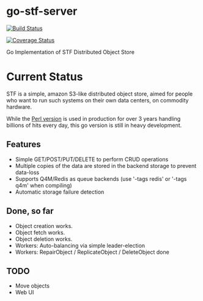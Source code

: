 go-stf-server
=============

[![Build Status](https://travis-ci.org/stf-storage/go-stf-server.png?branch=master)](https://travis-ci.org/stf-storage/go-stf-server)

[![Coverage Status](https://coveralls.io/repos/stf-storage/go-stf-server/badge.png)](https://coveralls.io/r/stf-storage/go-stf-server)

Go Implementation of STF Distributed Object Store

# Current Status

STF is a simple, amazon S3-like distributed object store, aimed for people who want to run such systems on their own data centers, on commodity hardware.

While the [Perl version](https://github.com/stf-storage/stf) is used in production for over 3 years handling billions of hits every day, this go version is still in heavy development.

## Features

* Simple GET/POST/PUT/DELETE to perform CRUD operations
* Multiple copies of the data are stored in the backend storage to prevent data-loss
* Supports Q4M/Redis as queue backends (use '-tags redis' or '-tags q4m' when compiling)
* Automatic storage failure detection

## Done, so far

* Object creation works.
* Object fetch works.
* Object deletion works.
* Workers: Auto-balancing via simple leader-election
* Workers: RepairObject / ReplicateObject / DeleteObject done

## TODO

* Move objects
* Web UI
